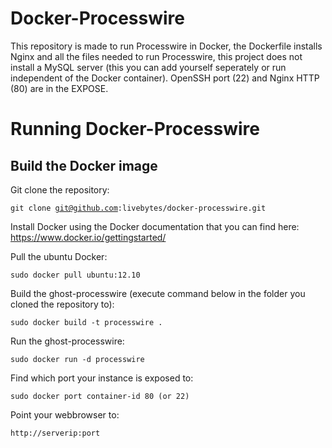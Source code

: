 # Docker-Processwire
This repository is made to run Processwire in Docker, the Dockerfile installs Nginx and all the files needed to run Processwire, this project does not install a MySQL server (this you can add yourself seperately or run independent of the Docker container). OpenSSH port (22) and Nginx HTTP (80) are in the EXPOSE.

# Running Docker-Processwire

## Build the Docker image
Git clone the repository: 

<code>git clone git@github.com:livebytes/docker-processwire.git</code>

Install Docker using the Docker documentation that you can find here: https://www.docker.io/gettingstarted/

Pull the ubuntu Docker:

<code>sudo docker pull ubuntu:12.10</code>

Build the ghost-processwire (execute command below in the folder you cloned the repository to):

<code>sudo docker build -t processwire .</code>

Run the ghost-processwire:

<code>sudo docker run -d processwire</code>

Find which port your instance is exposed to:

<code>sudo docker port container-id 80 (or 22)</code>

Point your webbrowser to:

<code>http://serverip:port</code>
